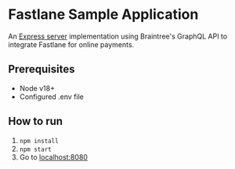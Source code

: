 # Fastlane Sample Application

An [Express server](https://expressjs.com) implementation using Braintree's GraphQL API to integrate Fastlane for online payments.

## Prerequisites

- Node v18+
- Configured .env file

## How to run

1. `npm install`
2. `npm start`
3. Go to [localhost:8080](localhost:8080)
